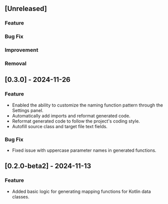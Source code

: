 ## [Unreleased]

### Feature

### Bug Fix

### Improvement

### Removal

## [0.3.0] - 2024-11-26

### Feature
- Enabled the ability to customize the naming function pattern through the Settings panel.
- Automatically add imports and reformat generated code.
- Reformat generated code to follow the project's coding style.
- Autofill source class and target file text fields.

### Bug Fix
- Fixed issue with uppercase parameter names in generated functions.

## [0.2.0-beta2] - 2024-11-13

### Feature
- Added basic logic for generating mapping functions for Kotlin data classes.
